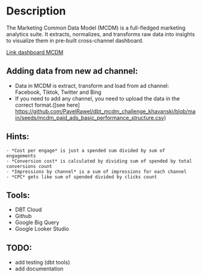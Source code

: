 

# Description
The Marketing Common Data Model (MCDM) is a full-fledged marketing analytics suite. It extracts, normalizes, and transforms raw data into insights to visualize them in pre-built cross-channel dashboard.

 [Link dashboard MCDM](https://lookerstudio.google.com/reporting/6b3ff69f-45ce-421d-a7d4-e4d35e8cfd80/page/p_jkx3k9996c)

## Adding data from new ad channel:
- Data in MCDM is extract, transform and load from ad channel: Facebook, Tiktok, Twitter and Bing
- If you need to add any channel, you need to upload the data in the correct format.([see here] https://github.com/PavelRawel/dbt_mcdm_challenge_khavanski/blob/main/seeds/mcdm_paid_ads_basic_performance_structure.csv)

## Hints:
	- *Cost per engage* is just a spended sum divided by sum of engagements
	- *Conversion cost* is calculated by dividing sum of spended by total conversions count
	- *Impressions by channel* is a sum of impressions for each channel
	- *CPC* gets like sum of spended divided by clicks count

## Tools:
-   DBT Cloud
-   Github
-   Google Big Query
-   Google Looker Studio


## TODO:
 - add testing (dbt tools)
 - add documentation
